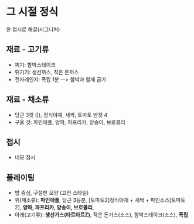 # 그 시절 정식

한 접시로 해결(시그니처)

## 재료 - 고기류

- 찌기: 함박스테이크
- 튀기기: 생선까스, 작은 돈까스
- 전자레인지: 폭립 1분 --> 함박과 함께 굽기

## 재료 -  채소류

- 당근 3컷 (|), 정식야채, 새싹, 토마토 반컷 4
- 구울 것: 파인애플, 양파, 파프리카, 양송이, 브로콜리

## 접시

- 네모 접시

## 플레이팅

- 밥 중심, 구절판 모양 (고전 스타일)
- 위(채소류): **파인애플**, 당근 3등분, [토마토2]정식야채 + 새싹 + 파인소스[토마토2], **양파, 파프리카, 양송이, 브로콜리**,
- 아래(고기류): **생선가스(타르타르Z)**, 작은 돈가스(소스), 함박스테이크(소스), **폭립**
